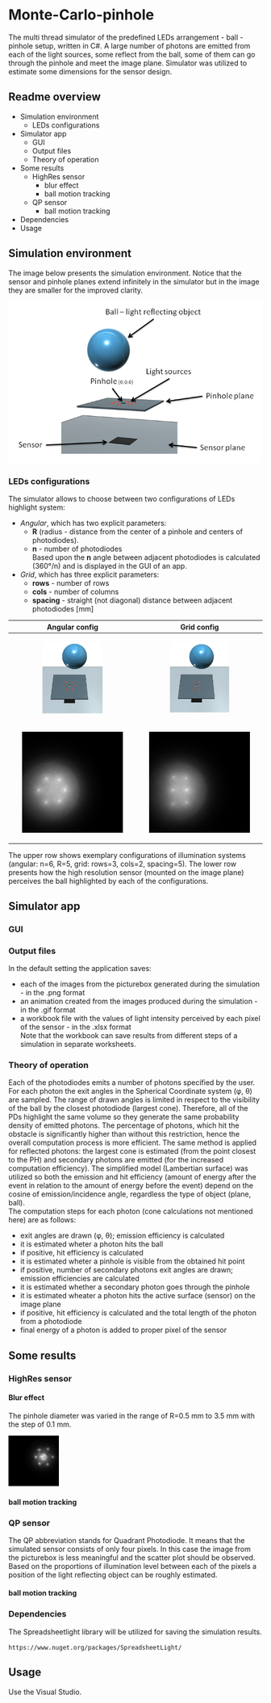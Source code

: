 # Monte-Carlo-pinhole

The multi thread simulator of the predefined LEDs arrangement - ball - pinhole setup, written in C#. A large number of photons are emitted from each of the light sources, some reflect from the ball, some of them can go through the pinhole and meet the image plane. Simulator was utilized to estimate some dimensions for the sensor design.

## Readme overview

* Simulation environment
  * LEDs configurations
* Simulator app
  * GUI
  * Output files
  * Theory of operation
* Some results
  * HighRes sensor
    * blur effect
    * ball motion tracking
  * QP sensor
    * ball motion tracking
* Dependencies
* Usage

## Simulation environment

The image below presents the simulation environment. Notice that the sensor and pinhole planes extend infinitely in the simulator but in the image they are smaller for the improved clarity.

![Overview image](./src/Readme.png)

### LEDs configurations
The simulator allows to choose between two configurations of LEDs highlight system:
* _Angular_, which has two explicit parameters:  
  * <b>R</b> (radius - distance from the center of a pinhole and centers of photodiodes).  
  * <b>n</b> - number of photodiodes    
 Based upon the <b>n</b> angle between adjacent photodiodes is calculated (360°/n) and is displayed in the GUI of an app.
* _Grid_, which has three explicit parameters:  
  * <b>rows</b> - number of rows
  * <b>cols</b> - number of columns
  * <b>spacing</b> - straight (not diagonal) distance between adjacent photodiodes [mm]

| Angular config |   Grid config  |
|----------------|----------------|
| <p align="center"><img src="./src/angsm.png" width="50%" height="50%"></p> | <p align="center"><img src="./src/gridsm.png" width="50%" height="50%"></p>  |
| <p align="center"><img src="./src/anglren.png"></p>  | <p align="center"><img src="./src/gridren.png"></p>  |

The upper row shows exemplary configurations of illumination systems (angular: n=6, R=5, grid: rows=3, cols=2, spacing=5).
The lower row presents how the high resolution sensor (mounted on the image plane) perceives the ball highlighted by each of the configurations.

## Simulator app
### GUI
### Output files
In the default setting the application saves:
* each of the images from the picturebox generated during the simulation - in the .png format
* an animation created from the images produced during the simulation - in the .gif format
* a workbook file with the values of light intensity perceived by each pixel of the sensor - in the .xlsx format  
Note that the workbook can save results from different steps of a simulation in separate worksheets.
### Theory of operation
Each of the photodiodes emits a number of photons specified by the user. For each photon the exit angles in the Spherical Coordinate system (φ, θ) are sampled. The range of drawn angles is limited in respect to the visibility of the ball by the closest photodiode (largest cone). Therefore, all of the PDs highlight the same volume so they generate the same probability density of emitted photons. The percentage of photons, which hit the obstacle is significantly higher than without this restriction, hence the overall computation process is more efficient. The same method is applied for reflected photons: the largest cone is estimated (from the point closest to the PH) and secondary photons are emitted (for the increased computation efficiency). The simplified model (Lambertian surface) was utilized so both the emission and hit efficiency (amount of energy after the event in relation to the amount of energy before the event) depend on the cosine of emission/incidence angle, regardless the type of object (plane, ball).  
The computation steps for each photon (cone calculations not mentioned here) are as follows:
*  exit angles are drawn (φ, θ); emission efficiency is calculated
*  it is estimated wheter a photon hits the ball
*  if positive, hit efficiency is calculated
*  it is estimated wheter a pinhole is visible from the obtained hit point
*  if positive, number of secondary photons exit angles are drawn; emission efficiencies are calculated
*  it is estimated whether a secondary photon goes through the pinhole
*  it is estimated wheater a photon hits the active surface (sensor) on the image plane
*  if positive, hit efficiency is calculated and the total length of the photon from a photodiode
*  final energy of a photon is added to proper pixel of the sensor
## Some results
### HighRes sensor
#### Blur effect
The pinhole diameter was varied in the range of R=0.5 mm to 3.5 mm with the step of 0.1 mm.

![blur image](./src/blur2.gif)


#### ball motion tracking
### QP sensor
The QP abbreviation stands for Quadrant Photodiode. It means that the simulated sensor consists of only four pixels. In this case the image from the picturebox is less meaningful and the scatter plot should be observed. Based on the proportions of illumination level between each of the pixels a position of the light reflecting object can be roughly estimated.
#### ball motion tracking
   
### Dependencies

The Spreadsheetlight library will be utilized for saving the simulation results.
```
https://www.nuget.org/packages/SpreadsheetLight/
```

## Usage

Use the Visual Studio.
